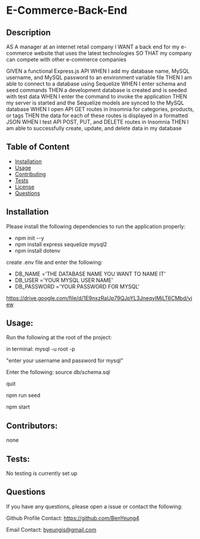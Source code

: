 # E-Commerce-Back-End

## Description

AS A manager at an internet retail company
I WANT a back end for my e-commerce website that uses the latest technologies
SO THAT my company can compete with other e-commerce companies

GIVEN a functional Express.js API
WHEN I add my database name, MySQL username, and MySQL password to an environment variable file
THEN I am able to connect to a database using Sequelize
WHEN I enter schema and seed commands
THEN a development database is created and is seeded with test data
WHEN I enter the command to invoke the application
THEN my server is started and the Sequelize models are synced to the MySQL database
WHEN I open API GET routes in Insomnia for categories, products, or tags
THEN the data for each of these routes is displayed in a formatted JSON
WHEN I test API POST, PUT, and DELETE routes in Insomnia
THEN I am able to successfully create, update, and delete data in my database

## Table of Content

- [Installation](#Installation)
- [Usage](#Usage)
- [Contributing](#Contributing)
- [Tests](#Tests)
- [License](#License)
- [Questions](#Questions)

## Installation

Please install the following dependencies to run the application properly:

- npm init --y
- npm install express sequelize mysql2
- npm install dotenv

create .env file and enter the following:

- DB_NAME ='THE DATABASE NAME YOU WANT TO NAME IT'
- DB_USER ='YOUR MYSQL USER NAME'
- DB_PASSWORD ='YOUR PASSWORD FOR MYSQL'

https://drive.google.com/file/d/1E9nxzRaUp79QJpYL3JneqylMjLT6CMbd/view

## Usage:

Run the following at the root of the project:

in terminal:
mysql -u root -p

"enter your username and password for mysql"

Enter the following:
source db/schema.sql

quit

npm run seed

npm start

## Contributors:

none

## Tests:

No testing is currently set up

## Questions

If you have any questions, please open a issue or contact the following:

Github Profile Contact: https://github.com/BenYeung4

Email Contact: byeungis@gmail.com
